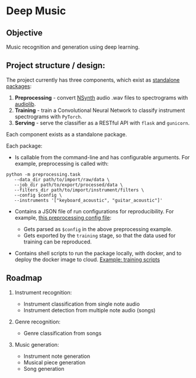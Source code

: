 # Deep Music

## Objective

Music recognition and generation using deep learning.

## Project structure / design:

The project currently has three components, which exist as [standalone packages](https://github.com/JulianFerry/deep-music/tree/master/src):
1. **Preprocessing** - convert [NSynth](https://magenta.tensorflow.org/datasets/nsynth) audio .wav files to spectrograms with [audiolib](https://github.com/JulianFerry/audiolib).
2. **Training** - train a Convolutional Neural Network to classify instrument spectrograms with `PyTorch`.
3. **Serving** - serve the classifier as a RESTful API with `flask` and `gunicorn`.

Each component exists as a standalone package.

Each package:

- Is callable from the command-line and has configurable arguments. For example, preprocessing is called with:
```
python -m preprocessing.task
   --data_dir path/to/import/raw/data \
   --job_dir path/to/export/processed/data \
   --filters_dir path/to/import/instrument/filters \
   --config $config \
   --instruments '["keyboard_acoustic", "guitar_acoustic"]'
```

- Contains a JSON file of run configurations for reproducibility. For example, [this preprocessing config file](https://github.com/JulianFerry/deep-music/blob/master/src/preprocessing/shell/configs.json):
   - Gets parsed as `$config` in the above preprocessing example.
   - Gets exported by the `training` stage, so that the data used for training can be reproduced.

- Contains shell scripts to run the package locally, with docker, and to deploy the docker image to cloud.
  [Example: training scripts](https://github.com/JulianFerry/deep-music/tree/master/src/trainer/shell)


## Roadmap

1. Instrument recognition:
   - Instrument classification from single note audio
   - Instrument detection from multiple note audio (songs)

2. Genre recognition:
   - Genre classification from songs

3. Music generation:
   - Instrument note generation
   - Musical piece generation
   - Song generation
